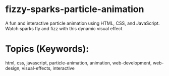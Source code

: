 # fizzy-sparks-particle-animation
A fun and interactive particle animation using HTML, CSS, and JavaScript. Watch sparks fly and fizz with this dynamic visual effect

# Topics (Keywords): 
html, css, javascript, particle-animation, animation, web-development, web-design, visual-effects, interactive
